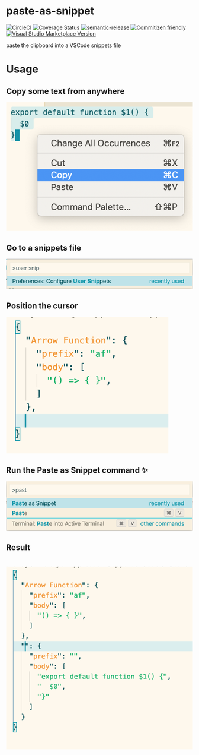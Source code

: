 # paste-as-snippet

[![CircleCI](https://circleci.com/gh/vscodeshift/paste-as-snippet.svg?style=svg)](https://circleci.com/gh/vscodeshift/paste-as-snippet)
[![Coverage Status](https://codecov.io/gh/vscodeshift/paste-as-snippet/branch/master/graph/badge.svg)](https://codecov.io/gh/vscodeshift/paste-as-snippet)
[![semantic-release](https://img.shields.io/badge/%20%20%F0%9F%93%A6%F0%9F%9A%80-semantic--release-e10079.svg)](https://github.com/semantic-release/semantic-release)
[![Commitizen friendly](https://img.shields.io/badge/commitizen-friendly-brightgreen.svg)](http://commitizen.github.io/cz-cli/)
[![Visual Studio Marketplace Version](https://img.shields.io/visual-studio-marketplace/v/vscodeshift.paste-as-snippet)](https://marketplace.visualstudio.com/items?itemName=vscodeshift.paste-as-snippet)

paste the clipboard into a VSCode snippets file

# Usage

## Copy some text from anywhere

![copy](./img/copy.png)

## Go to a snippets file

![configure](./img/configure.png)

## Position the cursor

![insert](./img/insert.png)

## Run the **Paste as Snippet** command ✨

![past](./img/paste.png)

## Result

# ![result](./img/result.png)
